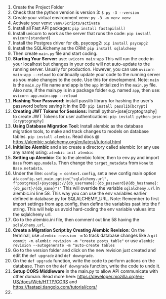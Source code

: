 1. Create the Project Folder
2. Check that the python version is version 3: 
   `$ py -3 --version`
3. Create your virtual environment venv: 
   `py -3 -m venv venv`
4. Activate your venv: 
   `venv/Scripts/activate`
5. Install all Fast API packages: 
   `pip install fastapi[all]`
6. Install uvicorn to work as the server that runs the code: 
   `pip install uvicorn[standard]`
7. Install the Postgres driver for db, psycopg2: 
   `pip install psycopg2`
8. Install the SQLAlchemy as the ORM: 
   `pip install sqlalchemy`
9. Then create `main.py` file and start coding.
10. **Starting Your Server:** use: `uvicorn main:app` This will run the code in your localhost but changes in your code will not auto-update to the running server. Usually for production. 
    However, you can use `uvicorn main:app --reload` to continually update your code to the running server as you make changes to the code. Use this for development.
    Note: `main` is the `main.py` file name and app is the `app` initialized in the `main.py` file. 
    Also note, if the main.py is in a package folder e.g. named `app`, then use: `uvicorn app.main:app --reload`
11. **Hashing Your Password:** install passlib library for hashing the user's password before saving it in the DB: 
    `pip install passlib[bcrypt]` 
12. **Creating JWT Tokens for Sessions:** Install python-jose[cryptography] to create JWT Tokens for user authentications: 
    `pip install python-jose [cryptography]` 
13. **Using Database Migration Tool:** Install alembic as the database migration tools, to make and track changes to models on database tables. `pip install alembic`. 
    Read docs @ https://alembic.sqlalchemy.org/en/latest/tutorial.html 
14. **Initialize Alembic** and also create a directory called alembic (or any use any name) using: `alembic init alembic` 
15. **Setting up Alembic:** Go to the alembic folder, then to env.py and import `Base` from `app.models`. Then change the `target_metadata` from `None` to `Base.metadata`.
16. Under the line: `config = context.config`, set a new config main option as: 
    `config.set_main_option("sqlalchemy.url", f"postgresql+psycopg2://{db_username}:{db_password}@{db_hostname}:{db_port}/{db_name}")"`
    This will override the variable `sqlalchemy.url` in alembic.ini line 58. This way you can use the env variables earlier defined in database.py for SQLALCHEMY_URL. 
    Note: Remember to first import settings from app.config, then define the variables past into the f string. This will help us avoid hard-coding the env variable values into the sqlalchemy url.
17. Go to the alembic.ini file, then comment out line 58 having the `sqlalchemy.url`. 
18. **Create a Migration Script by Creating Alembic Revision:** On the terminal, use `alembic revision -m` to track database changes like a `git commit -m`.
    `alembic revision -m "create posts table"` 
        or use 
    `alembic revision --autogenerate -m "auto-create tables`
19. Go to the version folder and click on the new revision just created and edit the `def upgrade` and `def downgrade`.
20. On the `def upgrade` function, write the code to perform actions on the database. Then on the `def downgrade` function, write the code to undo it.
21. **Setup CORS Middleware** in the main.py to allow API communicate with other domain. Read more here: https://developer.mozilla.org/en-US/docs/Web/HTTP/CORS and https://fastapi.tiangolo.com/tutorial/cors/ 
22. 
 